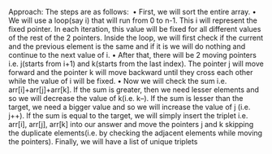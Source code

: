 Approach:
The steps are as follows:
​
• First, we will sort the entire array.
• We will use a loop(say i) that will run from 0 to n-1. This i will represent the fixed pointer. In each iteration, this value will be fixed for all different values of the rest of the 2 pointers. Inside the loop, we will first check if the current and the previous element is the same and if it is we will do nothing and continue to the next value of i.
• After that, there will be 2 moving pointers i.e. j(starts from i+1) and k(starts from the last index). The pointer j will move forward and the pointer k will move backward until they cross each other while the value of i will be fixed.
• Now we will check the sum i.e. arr[i]+arr[j]+arr[k].
If the sum is greater, then we need lesser elements and so we will decrease the value of k(i.e. k–).
If the sum is lesser than the target, we need a bigger value and so we will increase the value of j (i.e. j++).
If the sum is equal to the target, we will simply insert the triplet i.e. arr[i], arr[j], arr[k] into our answer and move the pointers j and k skipping the duplicate elements(i.e. by checking the adjacent elements while moving the pointers).
Finally, we will have a list of unique triplets